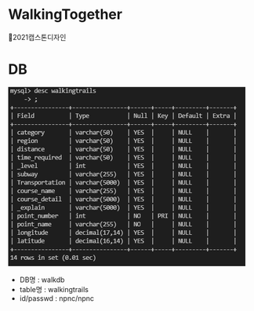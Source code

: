 # WalkingTogether
🐶2021캡스톤디자인

# DB
![img](./img/walkingtrails_table.png)
- DB명 : walkdb
- table명 : walkingtrails
- id/passwd : npnc/npnc